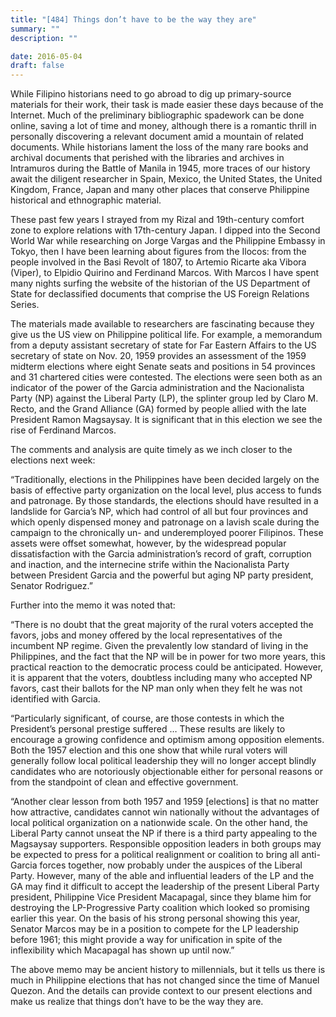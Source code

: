 ```yaml
---
title: "[484] Things don’t have to be the way they are"
summary: ""
description: ""

date: 2016-05-04
draft: false
---
```


While Filipino historians need to go abroad to dig up primary-source materials for their work, their task is made easier these days because of the Internet. Much of the preliminary bibliographic spadework can be done online, saving a lot of time and money, although there is a romantic thrill in personally discovering a relevant document amid a mountain of related documents. While historians lament the loss of the many rare books and archival documents that perished with the libraries and archives in Intramuros during the Battle of Manila in 1945, more traces of our history await the diligent researcher in Spain, Mexico, the United States, the United Kingdom, France, Japan and many other places that conserve Philippine historical and ethnographic material.

These past few years I strayed from my Rizal and 19th-century comfort zone to explore relations with 17th-century Japan. I dipped into the Second World War while researching on Jorge Vargas and the Philippine Embassy in Tokyo, then I have been learning about figures from the Ilocos: from the people involved in the Basi Revolt of 1807, to Artemio Ricarte aka Vibora (Viper), to Elpidio Quirino and Ferdinand Marcos. With Marcos I have spent many nights surfing the website of the historian of the US Department of State for declassified documents that comprise the US Foreign Relations Series.

The materials made available to researchers are fascinating because they give us the US view on Philippine political life. For example, a memorandum from a deputy assistant secretary of state for Far Eastern Affairs to the US secretary of state on Nov. 20, 1959 provides an assessment of the 1959 midterm elections where eight Senate seats and positions in 54 provinces and 31 chartered cities were contested. The elections were seen both as an indicator of the power of the Garcia administration and the Nacionalista Party (NP) against the Liberal Party (LP), the splinter group led by Claro M. Recto, and the Grand Alliance (GA) formed by people allied with the late President Ramon Magsaysay. It is significant that in this election we see the rise of Ferdinand Marcos.

The comments and analysis are quite timely as we inch closer to the elections next week:

“Traditionally, elections in the Philippines have been decided largely on the basis of effective party organization on the local level, plus access to funds and patronage. By those standards, the elections should have resulted in a landslide for Garcia’s NP, which had control of all but four provinces and which openly dispensed money and patronage on a lavish scale during the campaign to the chronically un- and underemployed poorer Filipinos. These assets were offset somewhat, however, by the widespread popular dissatisfaction with the Garcia administration’s record of graft, corruption and inaction, and the internecine strife within the Nacionalista Party between President Garcia and the powerful but aging NP party president, Senator Rodriguez.”

Further into the memo it was noted that:

“There is no doubt that the great majority of the rural voters accepted the favors, jobs and money offered by the local representatives of the incumbent NP regime. Given the prevalently low standard of living in the Philippines, and the fact that the NP will be in power for two more years, this practical reaction to the democratic process could be anticipated. However, it is apparent that the voters, doubtless including many who accepted NP favors, cast their ballots for the NP man only when they felt he was not identified with Garcia.

“Particularly significant, of course, are those contests in which the President’s personal prestige suffered … These results are likely to encourage a growing confidence and optimism among opposition elements. Both the 1957 election and this one show that while rural voters will generally follow local political leadership they will no longer accept blindly candidates who are notoriously objectionable either for personal reasons or from the standpoint of clean and effective government.

“Another clear lesson from both 1957 and 1959 [elections] is that no matter how attractive, candidates cannot win nationally without the advantages of local political organization on a nationwide scale. On the other hand, the Liberal Party cannot unseat the NP if there is a third party appealing to the Magsaysay supporters. Responsible opposition leaders in both groups may be expected to press for a political realignment or coalition to bring all anti-Garcia forces together, now probably under the auspices of the Liberal Party. However, many of the able and influential leaders of the LP and the GA may find it difficult to accept the leadership of the present Liberal Party president, Philippine Vice President Macapagal, since they blame him for destroying the LP-Progressive Party coalition which looked so promising earlier this year. On the basis of his strong personal showing this year, Senator Marcos may be in a position to compete for the LP leadership before 1961; this might provide a way for unification in spite of the inflexibility which Macapagal has shown up until now.”

The above memo may be ancient history to millennials, but it tells us there is much in Philippine elections that has not changed since the time of Manuel Quezon. And the details can provide context to our present elections and make us realize that things don’t have to be the way they are.
